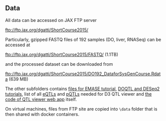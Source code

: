 ## Data

All data can be accessed on JAX FTP server

ftp://ftp.jax.org/dgatti/ShortCourse2015/

Particularly, gzipped FASTQ files of 192 samples (DO, liver, RNASeq)  can be accessed at

ftp://ftp.jax.org/dgatti/ShortCourse2015/FASTQ/ (1.1TB)

and the processed dataset can be downloaded from

ftp://ftp.jax.org/dgatti/ShortCourse2015/DO192_DataforSysGenCourse.Rdata (639 MB)

The other subfolders contains [files for EMASE tutorial](ftp://ftp.jax.org/dgatti/ShortCourse2015/emase/),
[DOQTL and DESeq2 tutorials](ftp://ftp.jax.org/dgatti/ShortCourse2015/tutorials/), list of all [eQTLs](ftp://ftp.jax.org/dgatti/ShortCourse2015/eQTL/) and [pQTLs](ftp://ftp.jax.org/dgatti/ShortCourse2015/pQTL/) needed for D3 QTL viewer and [the code of QTL viewer web app](ftp://ftp.jax.org/dgatti/ShortCourse2015/webapp/) itself.

On virtual machines, files from FTP site are copied into `\data` folder that is then shared with docker containers. 
